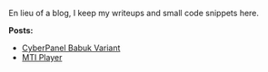 
En lieu of a blog, I keep my writeups and small code snippets here.

**Posts:**

- [CyberPanel Babuk Variant](./CyberPanel-Babuk-Variant/)
- [MTI Player](./MTI-Player/)
